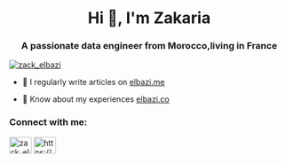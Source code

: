 <h1 align="center">Hi 👋, I'm Zakaria</h1>
<h3 align="center">A passionate data engineer from Morocco,living in France</h3>

<p align="left"> <a href="https://twitter.com/zack_elbazi" target="blank"><img src="https://img.shields.io/twitter/follow/zack_elbazi?logo=twitter&style=for-the-badge" alt="zack_elbazi" /></a> </p>

- 📝 I regularly write articles on [elbazi.me](https://elbazi.me)

- 📄 Know about my experiences [elbazi.co](https://elbazi.co)

<h3 align="left">Connect with me:</h3>
<p align="left">
<a href="https://twitter.com/zack_elbazi" target="blank"><img align="center" src="https://cdn.jsdelivr.net/npm/simple-icons@3.0.1/icons/twitter.svg" alt="zack_elbazi" height="30" width="40" /></a>
<a href="https://linkedin.com/in/https://www.linkedin.com/in/zakaria-elbazi/" target="blank"><img align="center" src="https://cdn.jsdelivr.net/npm/simple-icons@3.0.1/icons/linkedin.svg" alt="https://www.linkedin.com/in/zakaria-elbazi/" height="30" width="40" /></a>
</p>


